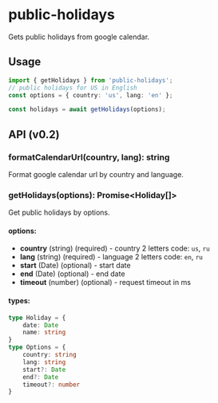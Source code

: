 # public-holidays

Gets public holidays from google calendar.


## Usage
```ts
import { getHolidays } from 'public-holidays';
// public holidays for US in English
const options = { country: 'us', lang: 'en' };

const holidays = await getHolidays(options);
```

## API (v0.2)

### formatCalendarUrl(country, lang): string

Format google calendar url by country and language.

### getHolidays(options): Promise<Holiday[]>

Get public holidays by options.

#### options:

- **country** (string) (required) - country 2 letters code: `us`, `ru`
- **lang** (string) (required) - language 2 letters code: `en`, `ru`
- **start** (Date) (optional) - start date
- **end** (Date) (optional) - end date
- **timeout** (number) (optional) - request timeout in ms

#### types:

```ts
type Holiday = {
    date: Date
    name: string
}
type Options = {
    country: string
    lang: string
    start?: Date
    end?: Date
    timeout?: number
}
```
